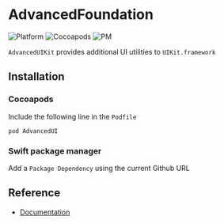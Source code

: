 # AdvancedFoundation

![Platform](https://img.shields.io/badge/platform-iOS%209.0+-9a9a9a.svg)
![Cocoapods](https://img.shields.io/badge/pod-v1.7.1-3a7db8.svg)
![PM](https://img.shields.io/badge/swift%20package%20manager-v1.7.1-72c147.svg)

`AdvancedUIKit` provides additional UI utilities to `UIKit.framework`

## Installation
### Cocoapods
Include the following line in the `Podfile`

`pod AdvancedUI`

### Swift package manager
Add a `Package Dependency` using the current Github URL

## Reference
- [Documentation](https://adamaszhu.github.io/AdvancedUIKit/)
